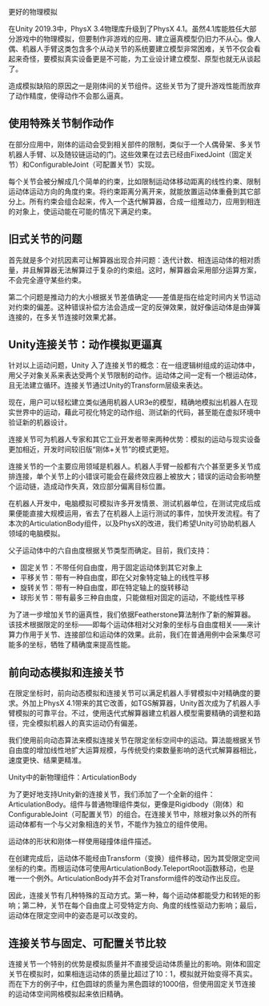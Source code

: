 更好的物理模拟

在Unity 2019.3中，PhysX 3.4物理库升级到了PhysX 4.1。虽然4.1库能胜任大部分游戏中的物理模拟，但要制作非游戏的应用、建立逼真模型仍旧力不从心。像人偶、机器人手臂这类包含多个从动关节的系统要建立模型非常困难，关节不仅会看起来奇怪，要模拟真实设备更是不可能，为工业设计建立模型、原型也就无从谈起了。

造成模拟缺陷的原因之一是刚体间的关节组件。这些关节为了提升游戏性能而放弃了动作精度，使得动作不会那么逼真。

## 使用特殊关节制作动作

在部分应用中，刚体的运动会受到相关部件的限制，类似于一个人偶骨架、多关节机器人手臂、以及随铰链运动的门。这些效果在过去已经由FixedJoint（固定关节）和ConfigurableJoint（可配置关节）实现。

每个关节会被分解成几个简单的约束，比如限制运动体移动距离的线性约束、限制运动体运动方向的角度约束。将约束距离分离开来，就能放置运动体重叠到其它部分上。所有约束会组合起来，传入一个迭代解算器，合成一组推动力，应用到相连的对象上，使运动能在可能的情况下满足约束。

## 旧式关节的问题

首先就是多个对抗因素可让解算器出现合并问题：迭代计数、相连运动体的相对质量，并且解算器无法解算过于复杂的约束组。这时，解算器会采用部分运算方案，不会完全遵守某些约束。

第二个问题是推动力的大小根据关节差值确定——差值是指在给定时间内关节运动对约束的偏差。这种错误补偿方法会造成一定的反弹效果，就好像运动体是由弹簧连接的，在多关节连接时效果尤甚。

## Unity连接关节：动作模拟更逼真

针对以上运动问题，Unity 入了连接关节的概念：在一组逻辑树组成的运动体中，用父子对象关系来表达受两个关节限制的动作。运动体之间一定有一个根运动体，且无法建立循环。连接关节通过Unity的Transform层级来表达。

现在，用户可以轻松建立类似通用机器人UR3e的模型，精确地模拟出机器人在现实世界中的运动，藉此可视化特定的动作组、测试新的代码，甚至能在虚拟环境中验证新的机器设计。

连接关节可为机器人专家和其它工业开发者带来两种优势：模拟的运动与现实设备更加相近，开发时间较旧版“刚体+关节”的模式更短。

连接关节的一个主要应用领域是机器人。机器人手臂一般都有六个甚至更多关节成排连接，单个关节上的小错误可能会在最终效应器上被放大；错误的运动会影响整个运动链，造成动作失真，效应部分偏离目标位置。

在机器人开发中，电脑模拟可模拟许多开发情景、测试机器单位，在测试完成后成果便能直接大规模运用，省去了在机器人上运行测试的事件，加快开发流程。有了本次的ArticulationBody组件，以及PhysX的改进，我们希望Unity可协助机器人领域的电脑模拟。

父子运动体中的六自由度根据关节类型而确定。目前，我们支持：

- 固定关节：不带任何自由度，用于固定运动体到其它对象上
- 平移关节：带有一种自由度，即在父对象特定轴上的线性平移
- 旋转关节：带有一种自由度，即在特定轴上的旋转移动
- 球形关节：带有最多三种自由度，只能做相对固定的运动，不能线性平移

为了进一步增加关节的逼真性，我们依据Featherstone算法制作了新的解算器。该技术根据限定的坐标——即每个运动体相对父对象的坐标与自由度相关——来计算力作用于关节、连接部位和运动体的效果。此前，我们在普通用例中会采集尽可能多的坐标，牺牲了精确度来提高性能。

## 前向动态模拟和连接关节

在限定坐标时，前向动态模拟和连接关节可以满足机器人手臂模拟中对精确度的要求。外加上PhysX 4.1带来的其它改善，如TGS解算器，Unity首次成为了机器人手臂模拟的可靠平台。不过，使用迭代式解算器建立机器人模型需要精确的调整和路径，完全模拟机器人的真实运动仍有偏差。

我们使用前向动态算法来模拟连接关节在限定坐标空间中的运动。算法能根据关节自由度的增加线性地扩大运算规模，与传统受约束数量影响的迭代式解算器相比，速度更快、结果更精准。

Unity中的新物理组件：ArticulationBody

为了更好地支持Unity新的连接关节，我们添加了一个全新的组件：ArticulationBody。组件与普通物理组件类似，更像是Rigidbody（刚体）和ConfigurableJoint（可配置关节）的组合。在连接关节中，除根对象以外的所有运动体都有一个与父对象相连的关节，不能作为独立的组件使用。

运动体的形状和刚体一样使用碰撞体组件描述。

在创建完成后，运动体不能经由Transform（变换）组件移动，因为其受限定空间坐标的约束。而根运动体可使用ArticulationBody.TeleportRoot函数移动，也是唯一一个例外。ArticulationBody并不会对Transform组件的改动作出反应。

因此，连接关节有几种特殊的互动方式。第一种，每个运动体都能受力和转矩的影响；第二种，关节在每个自由度上可受特定方向、角度的线性驱动力影响；最后，运动体在限定空间中的姿态是可以改变的。

## 连接关节与固定、可配置关节比较

连接关节一个特别的优势是模拟质量并不直接受运动体质量比的影响。刚体和固定关节在模拟时，如果相连运动体的质量比超过了10：1，模拟就开始变得不真实。而在下方的例子中，红色圆球的质量为黑色圆球的1000倍，但使用固定关节连接的运动体空间网格模拟起来依旧精确。